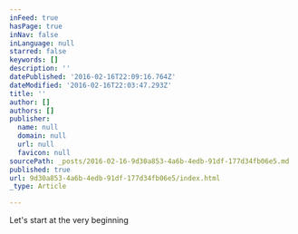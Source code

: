 ```yaml
---
inFeed: true
hasPage: true
inNav: false
inLanguage: null
starred: false
keywords: []
description: ''
datePublished: '2016-02-16T22:09:16.764Z'
dateModified: '2016-02-16T22:03:47.293Z'
title: ''
author: []
authors: []
publisher:
  name: null
  domain: null
  url: null
  favicon: null
sourcePath: _posts/2016-02-16-9d30a853-4a6b-4edb-91df-177d34fb06e5.md
published: true
url: 9d30a853-4a6b-4edb-91df-177d34fb06e5/index.html
_type: Article

---
```

Let's start at the very beginning